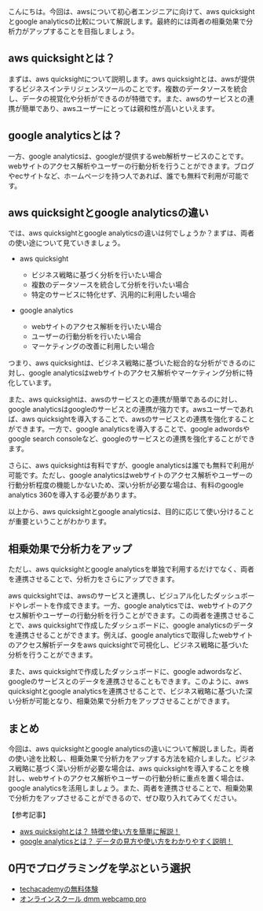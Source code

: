 <!--
title:   【比較】aws quicksightとgoogle analyticsとの違い！相乗効果で分析力アップ
tags:    AWS,Google,QuickSight,analytics,比較
id:      cc2d465ac41f7559ef06
private: false
-->


こんにちは。今回は、awsについて初心者エンジニアに向けて、aws quicksightとgoogle analyticsの比較について解説します。最終的には両者の相乗効果で分析力がアップすることを目指しましょう。

## aws quicksightとは？

まずは、aws quicksightについて説明します。aws quicksightとは、awsが提供するビジネスインテリジェンスツールのことです。複数のデータソースを統合し、データの視覚化や分析ができるのが特徴です。また、awsのサービスとの連携が簡単であり、awsユーザーにとっては親和性が高いといえます。


## google analyticsとは？

一方、google analyticsは、googleが提供するweb解析サービスのことです。webサイトのアクセス解析やユーザーの行動分析を行うことができます。ブログやecサイトなど、ホームページを持つ人であれば、誰でも無料で利用が可能です。


## aws quicksightとgoogle analyticsの違い

では、aws quicksightとgoogle analyticsの違いは何でしょうか？まずは、両者の使い途について見ていきましょう。

- aws quicksight
  - ビジネス戦略に基づく分析を行いたい場合
  - 複数のデータソースを統合して分析を行いたい場合
  - 特定のサービスに特化せず、汎用的に利用したい場合

- google analytics
  - webサイトのアクセス解析を行いたい場合
  - ユーザーの行動分析を行いたい場合
  - マーケティングの改善に利用したい場合

つまり、aws quicksightは、ビジネス戦略に基づいた総合的な分析ができるのに対し、google analyticsはwebサイトのアクセス解析やマーケティング分析に特化しています。

また、aws quicksightは、awsのサービスとの連携が簡単であるのに対し、google analyticsはgoogleのサービスとの連携が強力です。awsユーザーであれば、aws quicksightを導入することで、awsのサービスとの連携を強化することができます。一方で、google analyticsを導入することで、google adwordsやgoogle search consoleなど、googleのサービスとの連携を強化することができます。

さらに、aws quicksightは有料ですが、google analyticsは誰でも無料で利用が可能です。ただし、google analyticsはwebサイトのアクセス解析やユーザーの行動分析程度の機能しかないため、深い分析が必要な場合は、有料のgoogle analytics 360を導入する必要があります。

以上から、aws quicksightとgoogle analyticsは、目的に応じて使い分けることが重要ということがわかります。

## 相乗効果で分析力をアップ

ただし、aws quicksightとgoogle analyticsを単独で利用するだけでなく、両者を連携させることで、分析力をさらにアップできます。

aws quicksightでは、awsのサービスと連携し、ビジュアル化したダッシュボードやレポートを作成できます。一方、google analyticsでは、webサイトのアクセス解析やユーザーの行動分析を行うことができます。この両者を連携させることで、aws quicksightで作成したダッシュボードに、google analyticsのデータを連携させることができます。例えば、google analyticsで取得したwebサイトのアクセス解析データをaws quicksightで可視化し、ビジネス戦略に基づいた分析を行うことができます。

また、aws quicksightで作成したダッシュボードに、google adwordsなど、googleのサービスとのデータを連携させることもできます。このように、aws quicksightとgoogle analyticsを連携させることで、ビジネス戦略に基づいた深い分析が可能となり、相乗効果で分析力をアップさせることができます。

## まとめ

今回は、aws quicksightとgoogle analyticsの違いについて解説しました。両者の使い途を比較し、相乗効果で分析力をアップする方法を紹介しました。ビジネス戦略に基づく深い分析が必要な場合は、aws quicksightを導入することを検討し、webサイトのアクセス解析やユーザーの行動分析に重点を置く場合は、google analyticsを活用しましょう。また、両者を連携させることで、相乗効果で分析力をアップさせることができるので、ぜひ取り入れてみてください。

【参考記事】
- [aws quicksightとは？ 特徴や使い方を簡単に解説！](https://techacademy.jp/magazine/14691)
- [google analyticsとは？ データの見方や使い方をわかりやすく説明！](https://techacademy.jp/magazine/29050)

## 0円でプログラミングを学ぶという選択
- [techacademyの無料体験](//af.moshimo.com/af/c/click?a_id=2612475&amp;p_id=1555&amp;pc_id=2816&amp;pl_id=22706&amp;url=https%3a%2f%2ftechacademy.jp%2fhtmlcss-trial%3futm_source%3dmoshimo%26utm_medium%3daffiliate%26utm_campaign%3dtextad)
- [オンラインスクール dmm webcamp pro](//af.moshimo.com/af/c/click?a_id=2612482&amp;p_id=1363&amp;pc_id=2297&amp;pl_id=39999&amp;guid=on)
